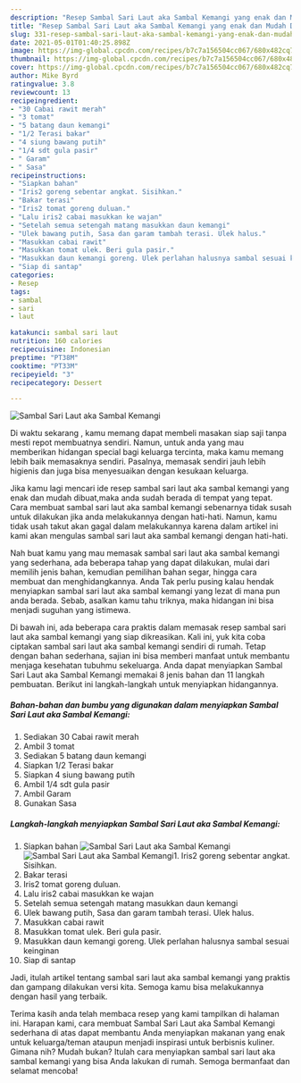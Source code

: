 ```yaml
---
description: "Resep Sambal Sari Laut aka Sambal Kemangi yang enak dan Mudah Dibuat"
title: "Resep Sambal Sari Laut aka Sambal Kemangi yang enak dan Mudah Dibuat"
slug: 331-resep-sambal-sari-laut-aka-sambal-kemangi-yang-enak-dan-mudah-dibuat
date: 2021-05-01T01:40:25.898Z
image: https://img-global.cpcdn.com/recipes/b7c7a156504cc067/680x482cq70/sambal-sari-laut-aka-sambal-kemangi-foto-resep-utama.jpg
thumbnail: https://img-global.cpcdn.com/recipes/b7c7a156504cc067/680x482cq70/sambal-sari-laut-aka-sambal-kemangi-foto-resep-utama.jpg
cover: https://img-global.cpcdn.com/recipes/b7c7a156504cc067/680x482cq70/sambal-sari-laut-aka-sambal-kemangi-foto-resep-utama.jpg
author: Mike Byrd
ratingvalue: 3.8
reviewcount: 13
recipeingredient:
- "30 Cabai rawit merah"
- "3 tomat"
- "5 batang daun kemangi"
- "1/2 Terasi bakar"
- "4 siung bawang putih"
- "1/4 sdt gula pasir"
- " Garam"
- " Sasa"
recipeinstructions:
- "Siapkan bahan"
- "Iris2 goreng sebentar angkat. Sisihkan."
- "Bakar terasi"
- "Iris2 tomat goreng duluan."
- "Lalu iris2 cabai masukkan ke wajan"
- "Setelah semua setengah matang masukkan daun kemangi"
- "Ulek bawang putih, Sasa dan garam tambah terasi. Ulek halus."
- "Masukkan cabai rawit"
- "Masukkan tomat ulek. Beri gula pasir."
- "Masukkan daun kemangi goreng. Ulek perlahan halusnya sambal sesuai keinginan"
- "Siap di santap"
categories:
- Resep
tags:
- sambal
- sari
- laut

katakunci: sambal sari laut 
nutrition: 160 calories
recipecuisine: Indonesian
preptime: "PT38M"
cooktime: "PT33M"
recipeyield: "3"
recipecategory: Dessert

---
```



![Sambal Sari Laut aka Sambal Kemangi](https://img-global.cpcdn.com/recipes/b7c7a156504cc067/680x482cq70/sambal-sari-laut-aka-sambal-kemangi-foto-resep-utama.jpg)

Di waktu  sekarang , kamu memang dapat membeli masakan siap saji tanpa mesti repot membuatnya sendiri. Namun, untuk anda yang mau memberikan hidangan special bagi keluarga tercinta, maka kamu memang lebih baik memasaknya sendiri. Pasalnya, memasak sendiri jauh lebih higienis dan juga bisa menyesuaikan dengan kesukaan keluarga.

Jika kamu lagi mencari ide resep sambal sari laut aka sambal kemangi yang enak dan mudah dibuat,maka anda sudah berada di tempat yang tepat. Cara membuat sambal sari laut aka sambal kemangi  sebenarnya tidak susah untuk dilakukan jika anda melakukannya dengan hati-hati. Namun, kamu tidak usah takut akan gagal dalam melakukannya 
karena dalam artikel ini kami akan mengulas sambal sari laut aka sambal kemangi dengan hati-hati.  



Nah buat kamu yang mau memasak sambal sari laut aka sambal kemangi yang sederhana, ada beberapa tahap yang dapat dilakukan, mulai dari memilih jenis bahan, kemudian pemilihan bahan segar, hingga cara membuat dan menghidangkannya. Anda Tak perlu pusing kalau hendak menyiapkan sambal sari laut aka sambal kemangi yang lezat di mana pun anda berada. Sebab, asalkan kamu  tahu triknya, maka hidangan ini bisa menjadi suguhan yang istimewa.

Di bawah ini, ada beberapa cara praktis  dalam memasak resep sambal sari laut aka sambal kemangi yang siap dikreasikan. Kali ini, yuk kita coba ciptakan sambal sari laut aka sambal kemangi sendiri di rumah. Tetap dengan bahan sederhana, sajian ini bisa memberi manfaat untuk membantu menjaga kesehatan tubuhmu sekeluarga. Anda dapat menyiapkan Sambal Sari Laut aka Sambal Kemangi memakai 8 jenis bahan dan 11 langkah pembuatan. Berikut ini langkah-langkah untuk menyiapkan hidangannya.

<!--inarticleads1-->

##### Bahan-bahan dan bumbu yang digunakan dalam menyiapkan Sambal Sari Laut aka Sambal Kemangi:

1. Sediakan 30 Cabai rawit merah
1. Ambil 3 tomat
1. Sediakan 5 batang daun kemangi
1. Siapkan 1/2 Terasi bakar
1. Siapkan 4 siung bawang putih
1. Ambil 1/4 sdt gula pasir
1. Ambil  Garam
1. Gunakan  Sasa




<!--inarticleads2-->

##### Langkah-langkah menyiapkan Sambal Sari Laut aka Sambal Kemangi:

1. Siapkan bahan
<img src="https://img-global.cpcdn.com/steps/76d5da0b20d80477/160x128cq70/sambal-sari-laut-aka-sambal-kemangi-langkah-memasak-1-foto.jpg" alt="Sambal Sari Laut aka Sambal Kemangi"><img src="https://img-global.cpcdn.com/steps/4155d82e6be37b6e/160x128cq70/sambal-sari-laut-aka-sambal-kemangi-langkah-memasak-1-foto.jpg" alt="Sambal Sari Laut aka Sambal Kemangi">1. Iris2 goreng sebentar angkat. Sisihkan.
1. Bakar terasi
1. Iris2 tomat goreng duluan.
1. Lalu iris2 cabai masukkan ke wajan
1. Setelah semua setengah matang masukkan daun kemangi
1. Ulek bawang putih, Sasa dan garam tambah terasi. Ulek halus.
1. Masukkan cabai rawit
1. Masukkan tomat ulek. Beri gula pasir.
1. Masukkan daun kemangi goreng. Ulek perlahan halusnya sambal sesuai keinginan
1. Siap di santap




Jadi, itulah artikel tentang  sambal sari laut aka sambal kemangi  yang praktis dan gampang dilakukan versi kita. Semoga kamu bisa melakukannya dengan hasil yang terbaik. 

Terima kasih anda telah membaca resep yang kami tampilkan di halaman ini. Harapan kami, cara membuat  Sambal Sari Laut aka Sambal Kemangi sederhana di atas dapat membantu Anda menyiapkan makanan yang enak untuk keluarga/teman ataupun menjadi inspirasi untuk berbisnis kuliner. Gimana nih? Mudah bukan? Itulah cara menyiapkan sambal sari laut aka sambal kemangi yang bisa Anda lakukan di rumah. Semoga bermanfaat dan selamat mencoba!

